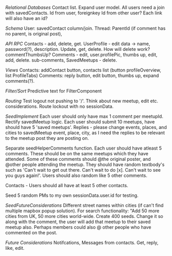 _Relational Databases_
Contact list. Expand user model.
All users need a join with savedContacts. Id from user, foreignkey Id from other user? Each link will also have an id?

_Schema_
User: savedContact column/join.
Thread: ParentId (if comment has no parent, is original post),

_API RPC_
Contacts - add, delete, get.
UserProfile - edit data -> name, password(?), description. Update, get, delete. How will delete work? commentThumbsUp?
Comments - edit, user.profilePic, thumbs up, edit, add, delete.
sub-comments,
SavedMeetups - delete.

_Views_
Contacts: addContact button, contacts list (button profileOverview, list ProfileTabs)
Comments: reply button, edit button, thumbs up, expand comments(?).

_Filter/Sort_
Predictive text for FilterComponent

_Routing_
Test logout not pushing to '/'. Think about new meetup, edit etc. considerations. Route lockout with no sessionData.

_SeedImplement_
Each user should only have max 1 comment per meetupId.
Rectify savedMeetup logic. Each user should submit 10 meetups, have should have 5 'saved meetups'.
Replies - please change events, places, and cities to savedMeetup event, place, city, as I need the replies to be relevant to the meetup post they are posting on.

Separate seedHelperComments function. Each user should have atleast 5 comments. These should be on the same meetups which they have attended.
Some of these comments should @the original poster, and @other people attending the meetup.
They should have random textbody's such as 'Can't wait to get out there. Can't wait to do [x]. Can't wait to see you guys again!'.
Users should also random like 5 other comments.

Contacts - Users should all have at least 5 other contacts.

Seed 5 random PMs to my own sessionData.user.id for testing.

_SeedFutureConsiderations_
Different street names within cities (if can't find multiple mapbox popup solution).
For search functionality: "Add 50 more cities from UK, 50 more cities world-wide. Create 400 seeds.
Change it so along with the comment, the user will add that meetup to their saved meetup also.
Perhaps members could also @ other people who have commented on the post.

_Future Considerations_
Notifcations,
Messages from contacts. Get, reply, like, edit.
